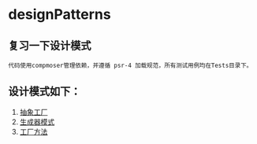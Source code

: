# designPatterns
## 复习一下设计模式
    代码使用compmoser管理依赖，并遵循 psr-4 加载规范，所有测试用例均在Tests目录下。
 ## 设计模式如下：
   1. [抽象工厂](/Abstractfactory)
   2.  [生成器模式](/Builder)
   3.  [工厂方法](/FactoryMethod)